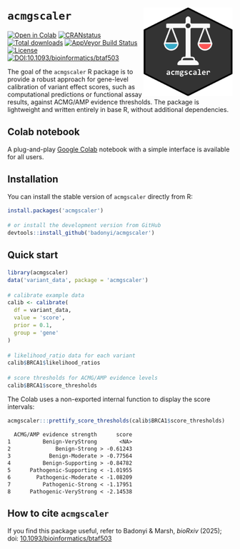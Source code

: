 # `acmgscaler` <a href='https://colab.research.google.com/github/badonyi/acmgscaler/blob/main/acmgscaler.ipynb'><img src='hexlogo.png' align="right" height="198" /></a>

<!-- badges: start -->
[![Open in Colab](https://colab.research.google.com/assets/colab-badge.svg)](https://colab.research.google.com/github/badonyi/acmgscaler/blob/main/acmgscaler.ipynb)
[![CRANstatus](https://www.r-pkg.org/badges/version/acmgscaler)](https://cran.r-project.org/package=acmgscaler)
[![Total downloads](https://cranlogs.r-pkg.org/badges/grand-total/acmgscaler?color=blue)](https://CRAN.R-project.org/package=acmgscaler)
[![AppVeyor Build Status](https://ci.appveyor.com/api/projects/status/github/badonyi/acmgscaler?branch=main&svg=true)](https://ci.appveyor.com/project/badonyi/acmgscaler/)
[![License](https://img.shields.io/badge/License-MIT-yellow.svg)](https://github.com/badonyi/acmgscaler/blob/main/LICENSE)
[![DOI:10.1093/bioinformatics/btaf503](https://img.shields.io/badge/DOI-10.1093/bioinformatics/btaf503-B31B1B.svg)](https://doi.org/10.1093/bioinformatics/btaf503)
<!-- badges: end -->

The goal of the `acmgscaler` R package is to provide a robust approach for gene-level calibration of variant effect scores, such as computational predictions or functional assay results, against ACMG/AMP evidence thresholds.
The package is lightweight and written entirely in base R, without additional dependencies.


## Colab notebook
A plug-and-play [Google Colab](https://colab.research.google.com/github/badonyi/acmgscaler/blob/main/acmgscaler.ipynb) notebook with a simple interface is available for all users.


## Installation
You can install the stable version of `acmgscaler` directly from R:

```r
install.packages('acmgscaler')

# or install the development version from GitHub
devtools::install_github('badonyi/acmgscaler')
```


## Quick start

```r
library(acmgscaler)
data('variant_data', package = 'acmgscaler')

# calibrate example data
calib <- calibrate(
  df = variant_data,
  value = 'score', 
  prior = 0.1,
  group = 'gene'
)

# likelihood_ratio data for each variant
calib$BRCA1$likelihood_ratios

# score thresholds for ACMG/AMP evidence levels
calib$BRCA1$score_thresholds
```


The Colab uses a non-exported internal function to display the score intervals:

```r
acmgscaler:::prettify_score_thresholds(calib$BRCA1$score_thresholds)
```

```
  ACMG/AMP evidence strength      score
1          Benign-VeryStrong       <NA>
2              Benign-Strong > -0.61243
3            Benign-Moderate > -0.77564
4          Benign-Supporting > -0.84782
5      Pathogenic-Supporting < -1.01955
6        Pathogenic-Moderate < -1.08209
7          Pathogenic-Strong < -1.17951
8      Pathogenic-VeryStrong < -2.14538
```

## How to cite `acmgscaler`
If you find this package useful, refer to Badonyi & Marsh, *bioRxiv* (2025); doi: [10.1093/bioinformatics/btaf503](https://doi.org/10.1093/bioinformatics/btaf503)
